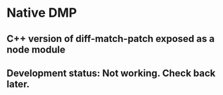 # Native DMP

## C++ version of diff-match-patch exposed as a node module

## Development status: Not working. Check back later.
